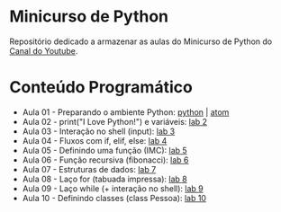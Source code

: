 # Minicurso de Python

Repositório dedicado a armazenar  as aulas do Minicurso de Python do [Canal do Youtube](https://www.youtube.com/channel/UCEQBE4_0_3_pzQoMEZFR0Bg).

# Conteúdo Programático

- Aula 01 - Preparando o ambiente Python: [python](https://www.python.org/downloads/) | [atom](https://atom.io/)
- Aula 02 - print("I Love Python!") e variáveis: [lab 2](https://github.com/tricodando/minicurso_python/blob/main/hello.py)
- Aula 03 - Interação no shell (input): [lab 3](https://github.com/tricodando/minicurso_python/blob/main/bemvindo.py)
- Aula 04 - Fluxos com if, elif, else: [lab 4](https://github.com/tricodando/minicurso_python/blob/main/seaprovado.py)
- Aula 05 - Definindo uma função (IMC): [lab 5](https://github.com/tricodando/minicurso_python/blob/main/imc.py)
- Aula 06 - Função recursiva (fibonacci): [lab 6](https://github.com/tricodando/minicurso_python/blob/main/fibonacci.py)
- Aula 07 - Estruturas de dados: [lab 7](https://github.com/tricodando/minicurso_python/blob/main/figurinhas.py)
- Aula 08 - Laço for (tabuada impressa): [lab 8](https://github.com/tricodando/minicurso_python/blob/main/tabuada_impressa.py)
- Aula 09 - Laço while (+ interação no shell): [lab 9](https://github.com/tricodando/minicurso_python/blob/main/imc_interativo.py)
- Aula 10 - Definindo classes (class Pessoa): [lab 10](https://github.com/tricodando/minicurso_python/blob/main/pessoa.py)
